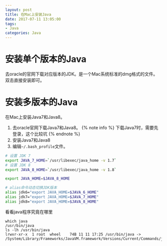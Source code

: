 ```yaml
---
layout: post
title: 在Mac上安装Java
date: 2017-07-11 13:05:00
tags:
- Java
categories: Java
---
```


# 安装单个版本的Java
去oracle的官网下载对应版本的JDK。是一个Mac系统标准的dmg格式的文件。双击直接安装即可。

# 安装多版本的Java
在Mac上安装Java7和Java8。
1. 去oracle官网下载Java7和Java8。
{% note info %} 下载Java7时，需要先登录，这个比较坑 {% endnote %}
2. 安装Java7和Java8
3. 编辑`~/.bash_profile`文件。
```bash
# 设置 JDK 7
export JAVA_7_HOME=`/usr/libexec/java_home -v 1.7`
# 设置 JDK 8
export JAVA_8_HOME=`/usr/libexec/java_home -v 1.8`

export JAVA_HOME=$JAVA_8_HOME

# alias命令动态切换JDK版本
alias jdk6="export JAVA_HOME=$JAVA_6_HOME"
alias jdk7="export JAVA_HOME=$JAVA_7_HOME"
alias jdk8="export JAVA_HOME=$JAVA_8_HOME"
```

看看java程序究竟在哪里
```
which java
/usr/bin/java
ls -lh /usr/bin/java
lrwxr-xr-x  1 root  wheel    74B 11 11 17:25 /usr/bin/java -> /System/Library/Frameworks/JavaVM.framework/Versions/Current/Commands/java
```

